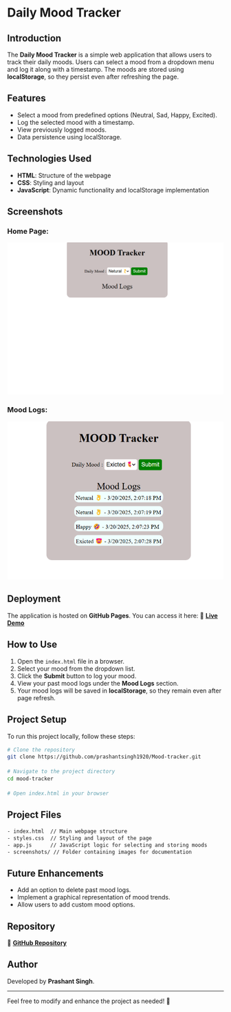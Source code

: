 # Daily Mood Tracker

## Introduction
The **Daily Mood Tracker** is a simple web application that allows users to track their daily moods. Users can select a mood from a dropdown menu and log it along with a timestamp. The moods are stored using **localStorage**, so they persist even after refreshing the page.

## Features
- Select a mood from predefined options (Neutral, Sad, Happy, Excited).
- Log the selected mood with a timestamp.
- View previously logged moods.
- Data persistence using localStorage.

## Technologies Used
- **HTML**: Structure of the webpage
- **CSS**: Styling and layout
- **JavaScript**: Dynamic functionality and localStorage implementation

## Screenshots
### Home Page:
![Home Page](./assest/Screenshot%202025-03-20%20140657.png)

### Mood Logs:
![Mood Logs](./assest/Screenshot%202025-03-20%20140748.png)

## Deployment
The application is hosted on **GitHub Pages**. You can access it here:
🔗 **[Live Demo](https://prashantsingh1920.github.io/Mood-tracker/)**

## How to Use
1. Open the `index.html` file in a browser.
2. Select your mood from the dropdown list.
3. Click the **Submit** button to log your mood.
4. View your past mood logs under the **Mood Logs** section.
5. Your mood logs will be saved in **localStorage**, so they remain even after page refresh.

## Project Setup
To run this project locally, follow these steps:
```sh
# Clone the repository
git clone https://github.com/prashantsingh1920/Mood-tracker.git

# Navigate to the project directory
cd mood-tracker

# Open index.html in your browser
```

## Project Files
```plaintext
- index.html  // Main webpage structure
- styles.css  // Styling and layout of the page
- app.js      // JavaScript logic for selecting and storing moods
- screenshots/ // Folder containing images for documentation
```

## Future Enhancements
- Add an option to delete past mood logs.
- Implement a graphical representation of mood trends.
- Allow users to add custom mood options.

## Repository
🔗 **[GitHub Repository](https://github.com/prashantsingh1920/Mood-tracker)**

## Author
Developed by **Prashant Singh**.

---
Feel free to modify and enhance the project as needed! 🚀

